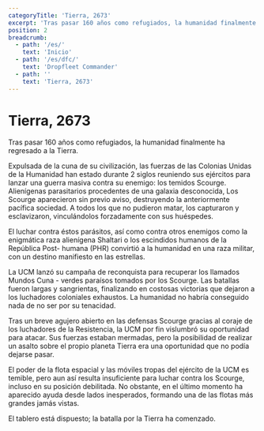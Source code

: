 ```yaml
---
categoryTitle: 'Tierra, 2673'
excerpt: 'Tras pasar 160 años como refugiados, la humanidad finalmente ha regresado a la Tierra.'
position: 2
breadcrumb:
  - path: '/es/'
    text: 'Inicio'
  - path: '/es/dfc/'
    text: 'Dropfleet Commander'
  - path: ''
    text: 'Tierra, 2673'
---
```


# Tierra, 2673

Tras pasar 160 años como refugiados, la humanidad finalmente ha regresado a la Tierra.

Expulsada de la cuna de su civilización, las fuerzas de las Colonias Unidas de la Humanidad han estado durante 2 siglos reuniendo sus ejércitos para lanzar una guerra masiva contra su enemigo: los temidos Scourge. Alienígenas parasitarios procedentes de una galaxia desconocida, Los Scourge aparecieron sin previo aviso, destruyendo la anteriormente pacífica sociedad. A todos los que no pudieron matar, los capturaron y esclavizaron, vinculándolos forzadamente con sus huéspedes.

El luchar contra éstos parásitos, así como contra otros enemigos como la enigmática raza alienígena Shaltari o los escindidos humanos de la República Post- humana (PHR) convirtió a la humanidad en una raza militar, con un destino manifiesto en las estrellas.

La UCM lanzó su campaña de reconquista para recuperar los llamados Mundos Cuna - verdes paraísos tomados por los Scourge. Las batallas fueron largas y sangrientas, finalizando en costosas victorias que dejaron a los luchadores coloniales exhaustos. La humanidad no habría conseguido nada de no ser por su tenacidad.

Tras un breve agujero abierto en las defensas Scourge gracias al coraje de los luchadores de la Resistencia, la UCM por fin vislumbró su oportunidad para atacar. Sus fuerzas estaban mermadas, pero la posibilidad de realizar un asalto sobre el propio planeta Tierra era una oportunidad que no podía dejarse pasar.

El poder de la flota espacial y las móviles tropas del ejército de la UCM es temible, pero aun así resulta insuficiente para luchar contra los Scourge, incluso en su posición debilitada. No obstante, en el último momento ha aparecido ayuda desde lados inesperados, formando una de las flotas más grandes jamás vistas.

El tablero está dispuesto; la batalla por la Tierra ha comenzado.
